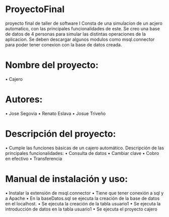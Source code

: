 # ProyectoFinal
proyecto final de taller de software I
Consta de una simulacion de un acjero automatico, con las principales funcionalidades de este. Se creo una base de datos de 4 personas para simular las distintas operaciones de la aplicacion.
Se deben descargar algunos modulos como msql.connector para poder tener conexion con la base de datos creada.

# Nombre del proyecto:
•	Cajero
# Autores:
•	Jose Segovia 
•	Renato Eslava
•	Josue Triveño
 
# Descripción del proyecto:
•	Cumple las funciones básicas de un cajero automático.
Descripción de las principales funcionalidades:
•	Consulta de datos
•	Cambiar clave
•	Cobro en efectivo
•	Transferencia
# Manual de instalación y uso:
•	Instalar la extensión de msql.connector
•	Tiene que tener conexión a sql y a Apache
•	En la baseDatos.sql se ejecuta la creación de la base de datos en el localhost.
•	Se ejecuta la creación de la tabla usuario1
•	Se ejecuta la introducción de datos en la tabla usuario1
•	Se ejecuta el proyecto cajero
